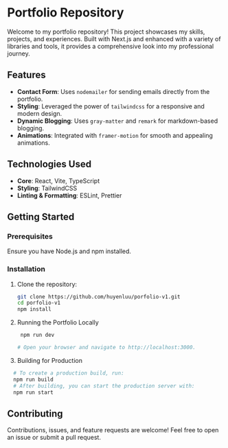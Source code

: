 # Portfolio Repository

Welcome to my portfolio repository! This project showcases my skills, projects, and experiences. Built with Next.js and enhanced with a variety of libraries and tools, it provides a comprehensive look into my professional journey.

## Features

- **Contact Form**: Uses `nodemailer` for sending emails directly from the portfolio.
- **Styling**: Leveraged the power of `tailwindcss` for a responsive and modern design.
- **Dynamic Blogging**: Uses `gray-matter` and `remark` for markdown-based blogging.
- **Animations**: Integrated with `framer-motion` for smooth and appealing animations.

## Technologies Used
- **Core**: React, Vite, TypeScript
- **Styling**: TailwindCSS
- **Linting & Formatting**: ESLint, Prettier

## Getting Started

### Prerequisites

Ensure you have Node.js and npm installed.

### Installation

1. Clone the repository:
   ```bash
   git clone https://github.com/huyenluu/porfolio-v1.git
   cd porfolio-v1
   npm install
2. Running the Portfolio Locally
   ```bash
    npm run dev
   
   # Open your browser and navigate to http://localhost:3000.
   
3. Building for Production
  ```bash
    # To create a production build, run:
    npm run build
    # After building, you can start the production server with:
    npm run start
   ```

## Contributing
Contributions, issues, and feature requests are welcome! Feel free to open an issue or submit a pull request.
